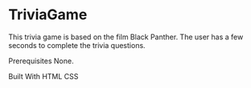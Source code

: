 # TriviaGame

This trivia game is based on the film Black Panther. The user has a few seconds to complete the trivia questions. 

Prerequisites
None. 

Built With
HTML 
CSS
